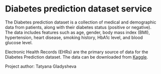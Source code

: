 # Diabetes prediction dataset service
The Diabetes prediction dataset is a collection of medical and demographic data from patients, along with their diabetes status (positive or negative). The data includes features such as age, gender, body mass index (BMI), hypertension, heart disease, smoking history, HbA1c level, and blood glucose level. 

Electronic Health Records (EHRs) are the primary source of data for the Diabetes Prediction dataset. The data can be downloaded from [Kaggle](https://www.kaggle.com/datasets/iammustafatz/diabetes-prediction-dataset/data).

Project author: Tatyana Gladysheva

